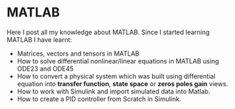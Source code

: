 # MATLAB

Here I post all my knowledge about MATLAB.
Since I started learning MATLAB I have learnt:

- Matrices, vectors and tensors in MATLAB
- How to solve differential nonlinear/linear equations in MATLAB using ODE23 and ODE45
- How to convert a physical system which was built using differential equation into **transfer function**, **state space** or **zeros poles gain** views.
- How to work with Simulink and import simulated data into Matlab.
- How to create a PID controller from Scratch in Simulink.
